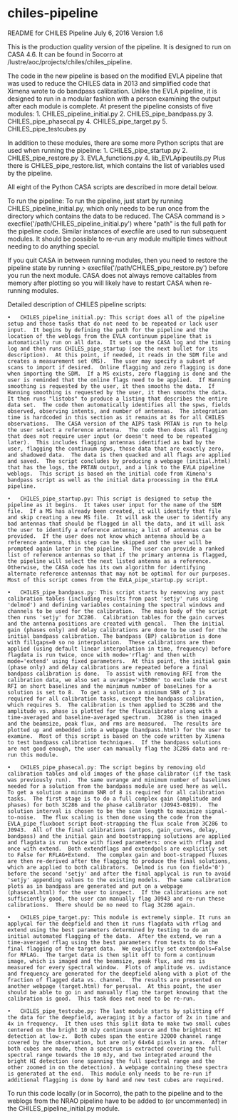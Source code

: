 # chiles-pipeline
README for CHILES Pipeline
July 6, 2016
Version 1.6

This is the production quality version of the pipeline.  It is designed to run on CASA 4.6.  It can be found in Socorro at /lustre/aoc/projects/chiles/chiles_pipeline.

The code in the new pipeline is based on the modified EVLA pipeline that was used to reduce the CHILES data in 2013 and simplified code that Ximena wrote to do bandpass calibration.  Unlike the EVLA pipeline, it is designed to run in a modular fashion with a person examining the output after each module is complete.  At present the pipeline consists of five modules:
	1.	CHILES_pipeline_initial.py
	2.	CHILES_pipe_bandpass.py
	3.	CHILES_pipe_phasecal.py
	4.	CHILES_pipe_target.py
	5.	CHILES_pipe_testcubes.py

In addition to these modules, there are some more Python scripts that are used when running the pipeline:
	1.	CHILES_pipe_startup.py
	2.	CHILES_pipe_restore.py
	3.	EVLA_functions.py
	4.	lib_EVLApipeutils.py
Plus there is CHILES_pipe_restore.list, which contains the list of variables used by the pipeline.

All eight of the Python CASA scripts are described in more detail below.

To run the pipeline: To run the pipeline, just start by running CHILES_pipeline_initial.py, which only needs to be run once from the directory which contains the data to be reduced. The CASA command is > execfile('/path/CHILES_pipeline_initial.py') where "path" is the full path for the pipeline code. Similar instances of execfile are used to run subsequent modules.  It should be possible to re-run any module multiple times without needing to do anything special.

If you quit CASA in between running modules, then you need to restore the pipeline state by running > execfile('/path/CHILES_pipe_restore.py') before you run the next module.  CASA does not always remove caltables from memory after plotting so you will likely have to restart CASA when re-running modules.  

Detailed description of CHILES pipeline scripts:

	•	CHILES_pipeline_initial.py: This script does all of the pipeline setup and those tasks that do not need to be repeated or lack user input.  It begins by defining the path for the pipeline and the location of the weblogs from the EVLA continuum pipeline that is automatically run on all data.  It sets up the CASA log and the timing log and then runs CHILES_pipe_startup (see the next bullet for its description).  At this point, if needed, it reads in the SDM file and creates a measurement set (MS).  The user may specify a subset of scans to import if desired.  Online flagging and zero flagging is done when importing the SDM.  If a MS exists, zero flagging is done and the user is reminded that the online flags need to be applied.  If Hanning smoothing is requested by the user, it then smooths the data.  If Hanning smoothing is requested by the user, it then smooths the data.  It then runs "listobs" to produce a listing that describes the entire data set.  The code then automatically identifies all the spws, fields observed, observing intents, and number of antennas.  The integration time is hardcoded in this section as it remains at 8s for all CHILES observations.  The CASA version of the AIPS task PRTAN is run to help the user select a reference antenna.  The code then does all flagging that does not require user input (or doesn't need to be repeated later).  This includes flagging antennas identified as bad by the user, flagging the continuum spws, those data that are exactly zero, and shadowed data.  The data is then quacked and all flags are applied and saved.  The script concludes by producing a webpage (initial.html) that has the logs, the PRTAN output, and a link to the EVLA pipeline weblogs.  This script is based on the initial code from Ximena's bandpass script as well as the initial data processing in the EVLA pipeline. 

	•	CHILES_pipe_startup.py: This script is designed to setup the pipeline as it begins.  It takes user input for the name of the SDM file.  If a MS has already been created, it will identify that file and skip creating a new MS file.  It will ask the user to identify any bad antennas that should be flagged in all the data, and it will ask the user to identify a reference antenna; a list of antennas can be provided.  If the user does not know which antenna should be a reference antenna, this step can be skipped and the user will be prompted again later in the pipeline.  The user can provide a ranked list of reference antennas so that if the primary antenna is flagged, the pipeline will select the next listed antenna as a reference.  Otherwise, the CASA code has its own algorithm for identifying alternate reference antennas that may not be optimal for our purposes.  Most of this script comes from the EVLA_pipe_startup.py script. 

	•	CHILES_pipe_bandpass.py: This script starts by removing any past calibration tables (including results from past 'setjy' runs using 'delmod') and defining variables containing the spectral windows and channels to be used for the calibration.  The main body of the script then runs 'setjy' for 3C286.  Calibration tables for the gain curves and the antenna positions are created with gencal.  Then the initial gain (phases only) and delay calibrations are done to be used for the initial bandpass calibration. The bandpass (BP) calibration is done with fillgaps=0 so no interpolation.  These calibrations are then applied (using default linear interpolation in time, frequency) before flagdata is run twice, once with mode='rflag' and then with mode='extend' using fixed parameters.  At this point, the initial gain (phase only) and delay calibrations are repeated before a final bandpass calibration is done.  To assist with removing RFI from the calibration data, we also set a uvrange='>1500m' to exclude the worst RFI on short baselines and the minimum number of baselines for a solution is set to 8.  To get a solution a minimum SNR of 3 is required for all calibration tasks, except the bandpass calibration, which requires 5.  The calibration is then applied to 3C286 and the amplitude vs. phase is plotted for the fluxcalibrator along with a time-averaged and baseline-averaged spectrum.  3C286 is then imaged and the beamsize, peak flux, and rms are measured.  The results are plotted up and embedded into a webpage (bandpass.html) for the user to examine.  Most of this script is based on the code written by Ximena to test bandpass calibration techniques.  If the bandpass solutions are not good enough, the user can manually flag the 3C286 data and re-run this module. 

	•	CHILES_pipe_phasecal.py: The script begins by removing old calibration tables and old images of the phase calibrator (if the task was previously run).  The same uvrange and minimum number of baselines needed for a solution from the bandpass module are used here as well.  To get a solution a minimum SNR of 8 is required for all calibration tasks.  The first stage is to do a full complex gain (amplitude and phases) for both 3C286 and the phase calibrator (J0943-0819).  The solution interval is chosen to be the scan length to maximize signal-to-noise.  The flux scaling is then done using the code from the EVLA_pipe_fluxboot script boot-strapping the flux scale from 3C286 to J0943.  All of the final calibrations (antpos, gain_curves, delay, bandpass) and the initial gain and bootstrapping solutions are applied and flagdata is run twice with fixed parameters: once with rflag and once with extend.  Both extendflags and extendpols are explicitly set to False for RFLAG+Extend.  The complex gain and boot-strapped fluxes are then re-derived after the flagging to produce the final solutions, which are applied to both calibrators.  Delmod is run (on field='0') before the second 'setjy' and after the final applycal is run to avoid 'setjy' appending values to the existing models.  The same calibration plots as in bandpass are generated and put on a webpage (phasecal.html) for the user to inspect.  If the calibrations are not sufficiently good, the user can manually flag J0943 and re-run these calibrations.  There should be no need to flag 3C286 again. 

	•	CHILES_pipe_target.py: This module is extremely simple. It runs an applycal for the deepfield and then it runs flagdata with rflag and extend using the best parameters determined by testing to do an initial automated flagging of the data.  After the extend, we run a time-averaged rflag using the best parameters from tests to do the final flagging of the target data.  We explicitly set extendpols=False for RFLAG.  The target data is then split off to form a continuum image, which is imaged and the beamsize, peak flux, and rms is measured for every spectral window.  Plots of amplitude vs. uvdistance and frequency are generated for the deepfield along with a plot of the fraction of flagged data vs. channel.  The results are presented on another webpage (target.html) for perusal.  At this point, the user should be able to go in and manually flag the target knowing that the calibration is good.  This task does not need to be re-run. 

	•	CHILES_pipe_testcube.py: The last module starts by splitting off the data for the deepfield, averaging it by a factor of 2x in time and 4x in frequency.  It then uses this split data to make two small cubes centered on the bright 10 mJy continuum source and the brightest HI detection at low-z.  Both cubes span the entire 32000 channel range covered by the observation, but are only 64x64 pixels in area.  After both cubes are made, then a spectrum is extracted covering the full spectral range towards the 10 mJy, and two integrated around the bright HI detection (one spanning the full spectral range and the other zoomed in on the detection). A webpage containing these spectra is generated at the end.  This module only needs to be re-run if additional flagging is done by hand and new test cubes are required.  
	

To run this code locally (or in Socorro), the path to the pipeline and to the weblogs from the NRAO pipeline have to be added to (or uncommented) in the CHILES_pipeline_initial.py module.

